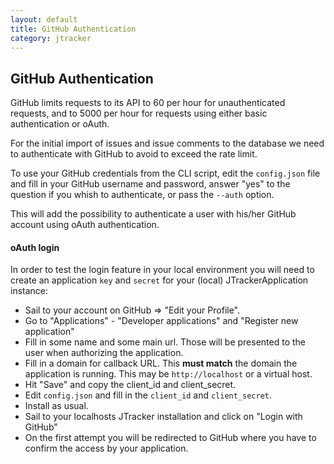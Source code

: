 ```yaml
---
layout: default
title: GitHub Authentication
category: jtracker
---
```


## GitHub Authentication

GitHub limits requests to its API to 60 per hour for unauthenticated requests, and to 5000 per hour for requests using either basic authentication or oAuth.

For the initial import of issues and issue comments to the database we need to authenticate with GitHub to avoid to exceed the rate limit.

To use your GitHub credentials from the CLI script, edit the `config.json` file and fill in your GitHub username and password, answer "yes" to the question if you whish to authenticate, or pass the `--auth` option.

This will add the possibility to authenticate a user with his/her GitHub account using oAuth authentication.

#### oAuth login
In order to test the login feature in your local environment you will need to create an application `key` and `secret` for your (local) JTrackerApplication instance:

* Sail to your account on GitHub &rArr; "Edit your Profile".
* Go to "Applications" - "Developer applications" and "Register new application"
* Fill in some name and some main url. Those will be presented to the user when authorizing the application.
* Fill in a domain for callback URL. This **must match** the domain the application is running. This may be `http://localhost` or a virtual host.
* Hit "Save" and copy the client_id and client_secret.
* Edit `config.json` and fill in the `client_id` and `client_secret`.
* Install as usual.
* Sail to your localhosts JTracker installation and click on "Login with GitHub"
* On the first attempt you will be redirected to GitHub where you have to confirm the access by your application.
